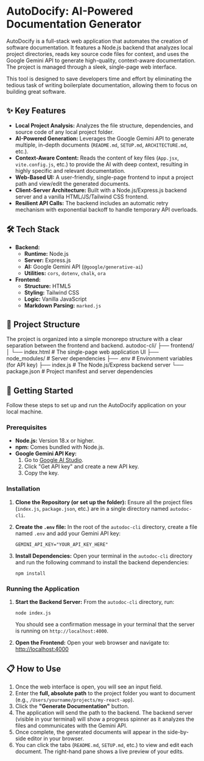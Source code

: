 # AutoDocify: AI-Powered Documentation Generator

AutoDocify is a full-stack web application that automates the creation of software documentation. It features a Node.js backend that analyzes local project directories, reads key source code files for context, and uses the Google Gemini API to generate high-quality, context-aware documentation. The project is managed through a sleek, single-page web interface.

This tool is designed to save developers time and effort by eliminating the tedious task of writing boilerplate documentation, allowing them to focus on building great software.

## ✨ Key Features

* **Local Project Analysis:** Analyzes the file structure, dependencies, and source code of any local project folder.
* **AI-Powered Generation:** Leverages the Google Gemini API to generate multiple, in-depth documents (`README.md`, `SETUP.md`, `ARCHITECTURE.md`, etc.).
* **Context-Aware Content:** Reads the content of key files (`App.jsx`, `vite.config.js`, etc.) to provide the AI with deep context, resulting in highly specific and relevant documentation.
* **Web-Based UI:** A user-friendly, single-page frontend to input a project path and view/edit the generated documents.
* **Client-Server Architecture:** Built with a Node.js/Express.js backend server and a vanilla HTML/JS/Tailwind CSS frontend.
* **Resilient API Calls:** The backend includes an automatic retry mechanism with exponential backoff to handle temporary API overloads.

## 🛠️ Tech Stack

* **Backend:**
    * **Runtime:** Node.js
    * **Server:** Express.js
    * **AI:** Google Gemini API (`@google/generative-ai`)
    * **Utilities:** `cors`, `dotenv`, `chalk`, `ora`
* **Frontend:**
    * **Structure:** HTML5
    * **Styling:** Tailwind CSS
    * **Logic:** Vanilla JavaScript
    * **Markdown Parsing:** `marked.js`

## 📂 Project Structure

The project is organized into a simple monorepo structure with a clear separation between the frontend and backend.
autodoc-cli/
├── frontend/
│   └── index.html      # The single-page web application UI
├── node_modules/       # Server dependencies
├── .env                # Environment variables (for API key)
├── index.js            # The Node.js/Express backend server
└── package.json        # Project manifest and server dependencies
## 🚀 Getting Started

Follow these steps to set up and run the AutoDocify application on your local machine.

### Prerequisites

* **Node.js:** Version 18.x or higher.
* **npm:** Comes bundled with Node.js.
* **Google Gemini API Key:**
    1.  Go to [Google AI Studio](https://aistudio.google.com/).
    2.  Click "Get API key" and create a new API key.
    3.  Copy the key.

### Installation

1.  **Clone the Repository (or set up the folder):**
    Ensure all the project files (`index.js`, `package.json`, etc.) are in a single directory named `autodoc-cli`.

2.  **Create the `.env` file:**
    In the root of the `autodoc-cli` directory, create a file named `.env` and add your Gemini API key:
    ```
    GEMINI_API_KEY="YOUR_API_KEY_HERE"
    ```

3.  **Install Dependencies:**
    Open your terminal in the `autodoc-cli` directory and run the following command to install the backend dependencies:
    ```
    npm install
    ```

### Running the Application

1.  **Start the Backend Server:**
    From the `autodoc-cli` directory, run:
    ```
    node index.js
    ```
    You should see a confirmation message in your terminal that the server is running on `http://localhost:4000`.

2.  **Open the Frontend:**
    Open your web browser and navigate to:
    [http://localhost:4000](http://localhost:4000)

## 📋 How to Use

1.  Once the web interface is open, you will see an input field.
2.  Enter the **full, absolute path** to the project folder you want to document (e.g., `/Users/yourname/projects/my-react-app`).
3.  Click the **"Generate Documentation"** button.
4.  The application will send the path to the backend. The backend server (visible in your terminal) will show a progress spinner as it analyzes the files and communicates with the Gemini API.
5.  Once complete, the generated documents will appear in the side-by-side editor in your browser.
6.  You can click the tabs (`README.md`, `SETUP.md`, etc.) to view and edit each document. The right-hand pane shows a live preview of your edits.
